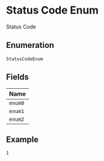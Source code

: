 
# Status Code Enum

Status Code

## Enumeration

`StatusCodeEnum`

## Fields

| Name |
|  --- |
| `enum0` |
| `enum1` |
| `enum2` |

## Example

```
1
```

